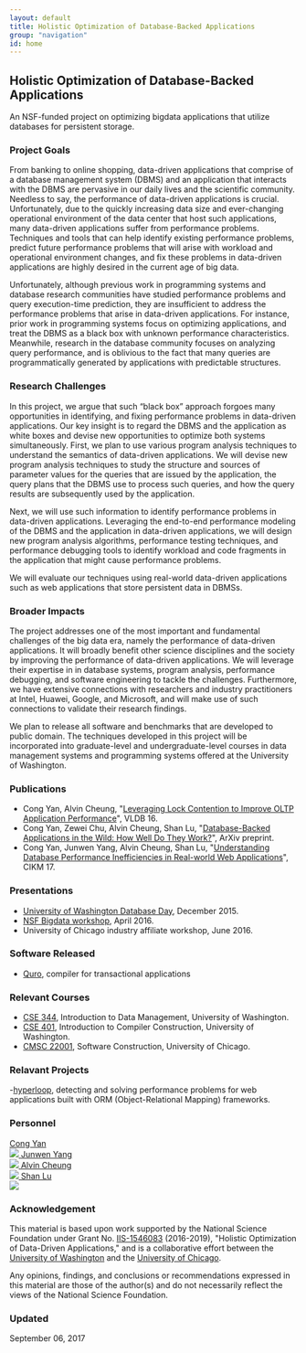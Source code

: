 ```yaml
---
layout: default
title: Holistic Optimization of Database-Backed Applications
group: "navigation"
id: home
---
```


## Holistic Optimization of Database-Backed Applications
An NSF-funded project on optimizing bigdata applications that utilize databases for 
persistent storage.

### Project Goals

From banking to online shopping, data-driven applications that comprise of a
database management system (DBMS) and an application that interacts with the
DBMS are pervasive in our daily lives and the scientific community. Needless to
say, the performance of data-driven applications is crucial. Unfortunately, due
to the quickly increasing data size and ever-changing operational environment
of the data center that host such applications, many data-driven applications
suffer from performance problems. Techniques and tools that can help identify
existing performance problems, predict future performance problems that will
arise with workload and operational environment changes, and fix these problems
in data-driven applications are highly desired in the current age of big data.

Unfortunately, although previous work in programming systems and database
research communities have studied performance problems and query execution-time
prediction, they are insufficient to address the performance problems that
arise in data-driven applications. For instance, prior work in programming
systems focus on optimizing applications, and treat the DBMS as a black box
with unknown performance characteristics. Meanwhile, research in the database
community focuses on analyzing query performance, and is oblivious to the fact
that many queries are programmatically generated by applications with
predictable structures.

### Research Challenges
In this project, we argue that such “black box” approach forgoes many
opportunities in identifying, and fixing performance problems in data-driven
applications. Our key insight is to regard the DBMS and the application as
white boxes and devise new opportunities to optimize both systems
simultaneously. First, we plan to use various program analysis techniques to
understand the semantics of data-driven applications. We will devise new
program analysis techniques to study the structure and sources of parameter
values for the queries that are issued by the application, the query plans that
the DBMS use to process such queries, and how the query results are
subsequently used by the application.  

Next, we will use such information to
identify performance problems in data-driven applications. Leveraging the
end-to-end performance modeling of the DBMS and the application in data-driven
applications, we will design new program analysis algorithms, performance
testing techniques, and performance debugging tools to identify workload and
code fragments in the application that might cause performance problems.

We will evaluate our techniques using real-world
data-driven applications such as web applications that store persistent data in
DBMSs.


### Broader Impacts
The project addresses one of the most important and fundamental challenges of
the big data era, namely the performance of data-driven applications. It will
broadly benefit other science disciplines and the society by improving the
performance of data-driven applications. We will leverage their expertise in in
database systems, program analysis, performance debugging, and software
engineering to tackle the challenges. Furthermore, we have extensive
connections with researchers and industry practitioners at Intel, Huawei,
Google, and Microsoft, and will make use of such connections to validate their
research findings.

We plan to release all software and benchmarks that are developed to public
domain. The techniques developed in this project will be incorporated into
graduate-level and undergraduate-level courses in data management systems and
programming systems offered at the University of Washington.



### Publications
- Cong Yan, Alvin Cheung, 
"[Leveraging Lock Contention to Improve OLTP Application Performance](http://db.cs.washington.edu/projects/quro/)", VLDB 16. 
- Cong Yan, Zewei Chu, Alvin Cheung, Shan Lu,
"[Database-Backed Applications in the Wild: How Well Do They Work?](https://arxiv.org/abs/1607.02561)", ArXiv preprint.
- Cong Yan, Junwen Yang, Alvin Cheung, Shan Lu,
"[Understanding Database Performance Inefficiencies in Real-world Web Applications](http://people.cs.uchicago.edu/~shanlu/paper/cikm17.pdf)", CIKM 17.


### Presentations
- [University of Washington Database Day](http://db.cs.washington.edu/events/database_day/2015/database_day_2015.html), December 2015.
- [NSF Bigdata workshop](http://workshops.cs.georgetown.edu/BDPI-2016/), April 2016.
- University of Chicago industry affiliate workshop, June 2016.


### Software Released
- [Quro](http://db.cs.washington.edu/projects/quro/), compiler for transactional applications


### Relevant Courses
- [CSE 344](https://courses.cs.washington.edu/courses/cse344/), Introduction to Data Management, University of Washington.
- [CSE 401](https://courses.cs.washington.edu/courses/cse401/), Introduction to Compiler Construction, University of Washington.
- [CMSC 22001](https://www.classes.cs.uchicago.edu/archive/2017/winter/22001-1/), Software Construction, University of Chicago.

### Relavant Projects
-[hyperloop](https://hyperloop-rails.github.io), detecting and solving performance problems for web applications built with ORM (Object-Relational Mapping) frameworks.

### Personnel

<p>
<a class="person" href="http://homes.cs.washington.edu/~congy/">
  <span class="name">Cong Yan</span><br/>
  <img class="profile" src="http://homes.cs.washington.edu/~congy/congy.png"/>
</a>

<a class="person" href="http://x1022069.wixsite.com/junwen">
  <span class="name">Junwen Yang</span><br/>
  <img class="profile" src="https://static.wixstatic.com/media/88c20c_29668323d88340debd17bff695a48d7b~mv2.jpeg/v1/fill/w_332,h_353,al_c,q_80,usm_0.66_1.00_0.01/88c20c_29668323d88340debd17bff695a48d7b~mv2.webp"/>
</a>

<a class="person" href="https://homes.cs.washington.edu/~akcheung/">
  <span class="name">Alvin Cheung</span><br/>
  <img class="profile" src="https://homes.cs.washington.edu/~akcheung/self.jpg"/>
</a>

<a class="person" href="http://people.cs.uchicago.edu/~shanlu/">
  <span class="name">Shan Lu</span><br/>
  <img class="profile" src="http://people.cs.uchicago.edu/~shanlu/img/me/shanlu.jpg"/>
</a>
</p>


### Acknowledgement
This material is based upon work supported by the National Science Foundation under Grant No. 
[IIS-1546083](http://nsf.gov/awardsearch/showAward?AWD_ID=1546083) (2016-2019), "Holistic Optimization of Data-Driven Applications,"
and is a collaborative effort between 
the [University of Washington](http://db.cs.washington.edu) and the [University of Chicago](http://systems.cs.uchicago.edu).

Any opinions, findings, and conclusions or recommendations expressed in this
material are those of the author(s) and do not necessarily reflect the views of
the National Science Foundation.


### Updated
September 06, 2017
